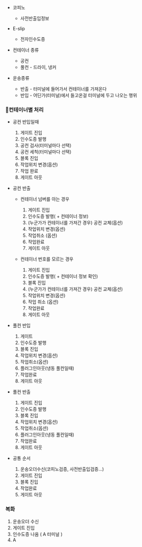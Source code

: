 
- 코피노
	- 사전반출입정보
- E-slip
	- 전자인수도증

- 컨테이너 종류
	- 공컨
	- 풀컨 - 드라이, 냉커

- 운송종류
	- 반출 - 터미널에 들어가서 컨테이너를 가져온다
	- 반입 - 어딘가(터미널)에서 들고온걸 터미널에 두고 나오는 행위

### 컨테이너별 처리 

- 공컨 반입일때
	1. 게이트 진입
	2. 인수도증 발행
	3. 공컨 검사(터미널마다 선택)
	4. 공컨 세척(터미널마다 선택)
	5. 블록 진입
	6. 작업위치 변경(옵션)
	7. 작업 완료
	8. 게이트 아웃

- 공컨 반출
	- 컨테이너 넘버를 아는 경우
		1. 게이트 진입
		2. 인수도증 발행( + 컨테이너 정보)
		3. (누군가가 컨테이너를 가져간 경우) 공컨 교체(옵션)
		4. 작업위치 변경(옵션)
		5. 작업취소 (옵션)
		6. 작업완료
		7. 게이트 아웃

	- 컨테이너 번호를 모르는 경우
		1. 게이트 진입
		2. 인수도증 발행( + 컨테이너 정보 확인)
		3. 블록 진입
		4. (누군가가 컨테이너를 가져간 경우) 공컨 교체(옵션)
		5. 작업위치 변경(옵션)
		6. 작업 취소 (옵션)
		7. 작업완료
		8. 게이트 아웃

- 풀컨 반입
	1. 게이트
	2. 인수도증 발행
	3. 블록 진입
	4. 작업위치 변경(옵션)
	5. 작업취소(옵션)
	6. 플러그인아웃(냉동 풀컨일때)
	7. 작업완료
	8. 게이트 아웃

- 풀컨 반출
	1. 게이트 진입
	2. 인수도증 발행
	3. 블록 진입
	4. 작업위치 변경(옵션)
	5. 작업취소(옵션)
	6. 플러그인아웃(냉동 풀컨일때)
	7. 작업완료
	8. 게이트 아웃

- 공통 순서
	1. 운송오더수신(코피노검증, 사전반출입검증...)
	2. 게이트 진입
	3. 블록 진입
	4. 작업완료
	5. 게이트 아웃



### 복화
1. 운송오더 수신
2. 게이트 진입
3. 인수도증 나옴 ( A  터미널 )
4. A